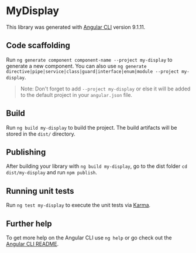 # MyDisplay

This library was generated with [Angular CLI](https://github.com/angular/angular-cli) version 9.1.11.

## Code scaffolding

Run `ng generate component component-name --project my-display` to generate a new component. You can also use `ng generate directive|pipe|service|class|guard|interface|enum|module --project my-display`.
> Note: Don't forget to add `--project my-display` or else it will be added to the default project in your `angular.json` file. 

## Build

Run `ng build my-display` to build the project. The build artifacts will be stored in the `dist/` directory.

## Publishing

After building your library with `ng build my-display`, go to the dist folder `cd dist/my-display` and run `npm publish`.

## Running unit tests

Run `ng test my-display` to execute the unit tests via [Karma](https://karma-runner.github.io).

## Further help

To get more help on the Angular CLI use `ng help` or go check out the [Angular CLI README](https://github.com/angular/angular-cli/blob/master/README.md).
